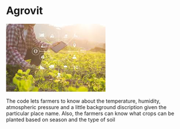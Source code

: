 # Agrovit

![Smart Agriculture](./download.jpeg)



The code lets farmers to know about the temperature, humidity, atmospheric pressure and a little background discription given the particular place name. Also, the farmers can know what crops can be planted based on season and the type of soil
